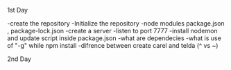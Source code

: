 1st Day

-create the repository
-Initialize the repository
-node modules package.json , package-lock.json
-create a server
-listen to port 7777
-install nodemon and update script inside package.json
-what are dependecies
-what is use of "-g" while npm install
-difrence between create carel and telda (^ vs ~)

2nd Day